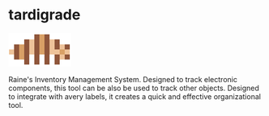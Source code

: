 # tardigrade
![alt text](./static/logo.png "A pixel art figure of a tardigrade")

Raine's Inventory Management System. Designed to track electronic components, this tool can be also be used to track other objects.
Designed to integrate with avery labels, it creates a quick and effective organizational tool.

